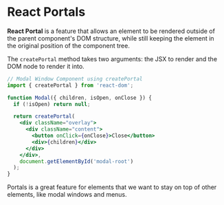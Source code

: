 # React Portals

**React Portal** is a feature that allows an element to be rendered outside of the parent component's DOM structure, while still keeping the element in the original position of the component tree.

The `createPortal` method takes two arguments: the JSX to render and the DOM node to render it into.

```jsx
// Modal Window Component using createPortal
import { createPortal } from 'react-dom';

function Modal({ children, isOpen, onClose }) {
  if (!isOpen) return null;

  return createPortal(
    <div className="overlay">
      <div className="content">
        <button onClick={onClose}>Close</button>
        <div>{children}</div>
      </div>
    </div>,
    document.getElementById('modal-root')
  );
}
```

Portals is a great feature for elements that we want to stay on top of other elements, like modal windows and menus.
